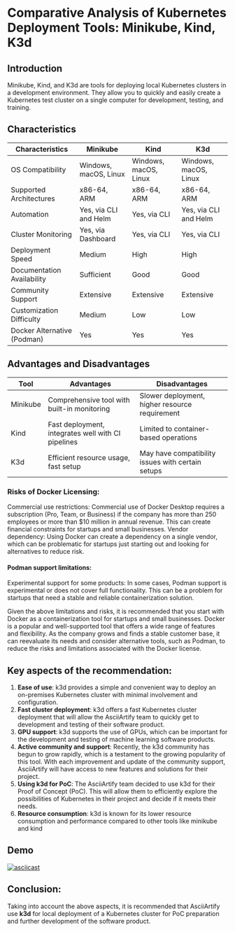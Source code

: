 # Comparative Analysis of Kubernetes Deployment Tools: Minikube, Kind, K3d
    
## Introduction
Minikube, Kind, and K3d are tools for deploying local Kubernetes clusters in a development environment. They allow you to quickly and easily create a Kubernetes test cluster on a single computer for development, testing, and training.
    
## Characteristics
| Characteristics           | Minikube                  | Kind                      | K3d                       |
|---------------------------|---------------------------|---------------------------|---------------------------|
| OS Compatibility          | Windows, macOS, Linux     | Windows, macOS, Linux     | Windows, macOS, Linux     |
| Supported Architectures   | x86-64, ARM               | x86-64, ARM               | x86-64, ARM               |
| Automation                | Yes, via CLI and Helm     | Yes, via CLI              | Yes, via CLI and Helm     |
| Cluster Monitoring        | Yes, via Dashboard        | Yes, via CLI              | Yes, via CLI              |
| Deployment Speed          | Medium                    | High                      | High                      |
| Documentation Availability | Sufficient                | Good                      | Good                      |
| Community Support         | Extensive                 | Extensive                 | Extensive                 |
| Customization Difficulty  | Medium                    | Low                       | Low                       |
| Docker Alternative (Podman)| Yes                      | Yes                       | Yes                       |

## Advantages and Disadvantages
| Tool      | Advantages                                         | Disadvantages                                      |
|-----------|----------------------------------------------------|----------------------------------------------------|
| Minikube  | Comprehensive tool with built-in monitoring        | Slower deployment, higher resource requirement     |
| Kind      | Fast deployment, integrates well with CI pipelines | Limited to container-based operations              |
| K3d       | Efficient resource usage, fast setup               | May have compatibility issues with certain setups  |
    
### Risks of Docker Licensing:
Commercial use restrictions: Commercial use of Docker Desktop requires a subscription (Pro, Team, or Business) if the company has more than 250 employees or more than $10 million in annual revenue. This can create financial constraints for startups and small businesses.
Vendor dependency: Using Docker can create a dependency on a single vendor, which can be problematic for startups just starting out and looking for alternatives to reduce risk.

#### Podman support limitations:
Experimental support for some products: In some cases, Podman support is experimental or does not cover full functionality. This can be a problem for startups that need a stable and reliable containerization solution.

Given the above limitations and risks, it is recommended that you start with Docker as a containerization tool for startups and small businesses. Docker is a popular and well-supported tool that offers a wide range of features and flexibility. As the company grows and finds a stable customer base, it can reevaluate its needs and consider alternative tools, such as Podman, to reduce the risks and limitations associated with the Docker license.

## Key aspects of the recommendation:
1. **Ease of use**: k3d provides a simple and convenient way to deploy an on-premises Kubernetes cluster with minimal involvement and configuration.
2. **Fast cluster deployment**: k3d offers a fast Kubernetes cluster deployment that will allow the AsciiArtify team to quickly get to development and testing of their software product.
3. **GPU support**: k3d supports the use of GPUs, which can be important for the development and testing of machine learning software products.
4. **Active community and support**: Recently, the k3d community has begun to grow rapidly, which is a testament to the growing popularity of this tool. With each improvement and update of the community support, AsciiArtify will have access to new features and solutions for their project.
5. **Using k3d for PoC**: The AsciiArtify team decided to use k3d for their Proof of Concept (PoC). This will allow them to efficiently explore the possibilities of Kubernetes in their project and decide if it meets their needs.
6. **Resource consumption**: k3d is known for its lower resource consumption and performance compared to other tools like minikube and kind

## Demo
[![asciicast](https://asciinema.org/a/653975.svg)](https://asciinema.org/a/653975)

## Conclusion:
Taking into account the above aspects, it is recommended that AsciiArtify use **k3d** for local deployment of a Kubernetes cluster for PoC preparation and further development of the software product.